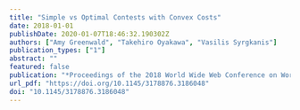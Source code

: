 ```yaml
---
title: "Simple vs Optimal Contests with Convex Costs"
date: 2018-01-01
publishDate: 2020-01-07T18:46:32.190302Z
authors: ["Amy Greenwald", "Takehiro Oyakawa", "Vasilis Syrgkanis"]
publication_types: ["1"]
abstract: ""
featured: false
publication: "*Proceedings of the 2018 World Wide Web Conference on World Wide Web, WWW 2018, Lyon, France, April 23-27, 2018*"
url_pdf: "https://doi.org/10.1145/3178876.3186048"
doi: "10.1145/3178876.3186048"
---
```


